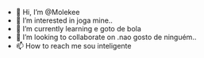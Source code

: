 - 👋 Hi, I’m @Molekee
- 👀 I’m interested in joga mine..
- 🌱 I’m currently learning e goto de bola 
- 💞️ I’m looking to collaborate on .nao gosto de ninguém..
- 📫 How to reach me sou inteligente

<!---
Molekee/Molekee is a ✨ special ✨ repository because its `README.md` (this file) appears on your GitHub profile.
You can click the Preview link to take a look at your changes.
--->
